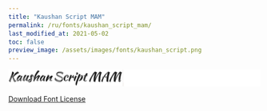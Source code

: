 ```yaml
---
title: "Kaushan Script MAM"
permalink: /ru/fonts/kaushan_script_mam/
last_modified_at: 2021-05-02
toc: false
preview_image: /assets/images/fonts/kaushan_script.png
---
```

![KaushanScjript](/assets/images/fonts/kaushan_script.png)

[Download Font License](https://github.com/inkstitch/inkstitch/tree/main/fonts/kaushan_script_MAM/LICENSE)
